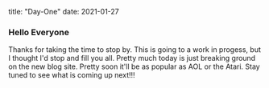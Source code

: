 title: "Day-One"
date: 2021-01-27

### Hello Everyone

Thanks for taking the time to stop by.  This is going to a work in progess, but I thought I'd stop and fill you all.  Pretty much today is just breaking ground on the new blog site.  Pretty soon it'll be as popular as AOL or the Atari.  Stay tuned to see what is coming up next!!!
